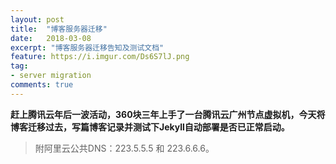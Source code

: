 ```yaml
---
layout: post
title:  "博客服务器迁移"
date:   2018-03-08
excerpt: "博客服务器迁移告知及测试文档"
feature: https://i.imgur.com/Ds6S7lJ.png
tag:
- server migration
comments: true
---
```

**赶上腾讯云年后一波活动，360块三年上手了一台腾讯云广州节点虚拟机，今天将博客迁移过去，写篇博客记录并测试下Jekyll自动部署是否已正常启动。**

> 附阿里云公共DNS：223.5.5.5 和 223.6.6.6。


